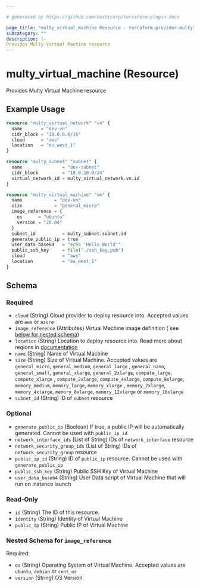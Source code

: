 ```yaml
---

# generated by https://github.com/hashicorp/terraform-plugin-docs

page_title: "multy_virtual_machine Resource - terraform-provider-multy"
subcategory: ""
description: |-
Provides Multy Virtual Machine resource
---
```


# multy_virtual_machine (Resource)

Provides Multy Virtual Machine resource

## Example Usage

```terraform
resource "multy_virtual_network" "vn" {
  name       = "dev-vn"
  cidr_block = "10.0.0.0/16"
  cloud      = "aws"
  location   = "eu_west_1"
}

resource "multy_subnet" "subnet" {
  name               = "dev-subnet"
  cidr_block         = "10.0.10.0/24"
  virtual_network_id = multy_virtual_network.vn.id
}

resource "multy_virtual_machine" "vm" {
  name            = "dev-vm"
  size            = "general_micro"
  image_reference = {
    os      = "ubuntu"
    version = "20.04"
  }
  subnet_id          = multy_subnet.subnet.id
  generate_public_ip = true
  user_data_base64   = "echo 'Hello World'"
  public_ssh_key     = file("./ssh_key.pub")
  cloud              = "aws"
  location           = "eu_west_1"
}
```

<!-- schema generated by tfplugindocs -->

## Schema

### Required

- `cloud` (String) Cloud provider to deploy resource into. Accepted values are `aws` or `azure`
- `image_reference` (Attributes) Virtual Machine image definition (
  see [below for nested schema](#nestedatt--image_reference))
- `location` (String) Location to deploy resource into. Read more about regions
  in [documentation](https://docs.multy.dev/regions)
- `name` (String) Name of Virtual Machine
- `size` (String) Size of Virtual Machine. Accepted values are `general_micro`, `general_medium`, `general_large`
  , `general_nano`, `general_small`, `general_xlarge`, `general_2xlarge`, `compute_large`, `compute_xlarge`
  , `compute_2xlarge`, `compute_4xlarge`, `compute_8xlarge`, `memory_medium`, `memory_large`, `memory_xlarge`
  , `memory_2xlarge`, `memory_4xlarge`, `memory_8xlarge`, `memory_12xlarge` or `memory_16xlarge`
- `subnet_id` (String) ID of `subnet` resource

### Optional

- `generate_public_ip` (Boolean) If true, a public IP will be automatically generated. Cannot be used
  with `public_ip_id`
- `network_interface_ids` (List of String) IDs of `network_interface` resource
- `network_security_group_ids` (List of String) IDs of `network_security_group` resource
- `public_ip_id` (String) ID of `public_ip` resource. Cannot be used with `generate_public_ip`
- `public_ssh_key` (String) Public SSH Key of Virtual Machine
- `user_data_base64` (String) User Data script of Virtual Machine that will run on instance launch

### Read-Only

- `id` (String) The ID of this resource.
- `identity` (String) Identity of Virtual Machine
- `public_ip` (String) Public IP of Virtual Machine

<a id="nestedatt--image_reference"></a>

### Nested Schema for `image_reference`

Required:

- `os` (String) Operating System of Virtual Machine. Accepted values are `ubuntu`, `debian` or `cent_os`
- `version` (String) OS Version


